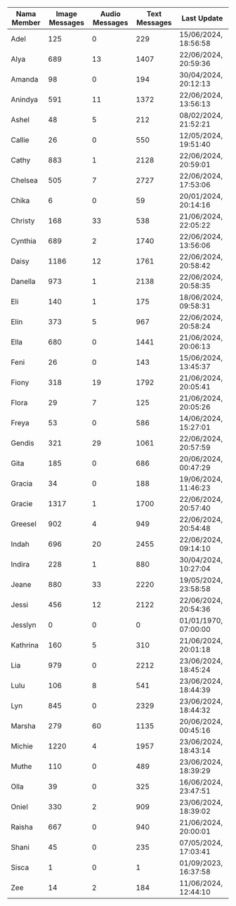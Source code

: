 | Nama Member | Image Messages | Audio Messages | Text Messages | Last Update |
| ------ | -------------- | -------------- | ------------- | ------------ |
| Adel | 125 | 0 | 229 | 15/06/2024, 18:56:58 |
| Alya | 689 | 13 | 1407 | 22/06/2024, 20:59:36 |
| Amanda | 98 | 0 | 194 | 30/04/2024, 20:12:13 |
| Anindya | 591 | 11 | 1372 | 22/06/2024, 13:56:13 |
| Ashel | 48 | 5 | 212 | 08/02/2024, 21:52:21 |
| Callie | 26 | 0 | 550 | 12/05/2024, 19:51:40 |
| Cathy | 883 | 1 | 2128 | 22/06/2024, 20:59:01 |
| Chelsea | 505 | 7 | 2727 | 22/06/2024, 17:53:06 |
| Chika | 6 | 0 | 59 | 20/01/2024, 20:14:16 |
| Christy | 168 | 33 | 538 | 21/06/2024, 22:05:22 |
| Cynthia | 689 | 2 | 1740 | 22/06/2024, 13:56:06 |
| Daisy | 1186 | 12 | 1761 | 22/06/2024, 20:58:42 |
| Danella | 973 | 1 | 2138 | 22/06/2024, 20:58:35 |
| Eli | 140 | 1 | 175 | 18/06/2024, 09:58:31 |
| Elin | 373 | 5 | 967 | 22/06/2024, 20:58:24 |
| Ella | 680 | 0 | 1441 | 21/06/2024, 20:06:13 |
| Feni | 26 | 0 | 143 | 15/06/2024, 13:45:37 |
| Fiony | 318 | 19 | 1792 | 21/06/2024, 20:05:41 |
| Flora | 29 | 7 | 125 | 21/06/2024, 20:05:26 |
| Freya | 53 | 0 | 586 | 14/06/2024, 15:27:01 |
| Gendis | 321 | 29 | 1061 | 22/06/2024, 20:57:59 |
| Gita | 185 | 0 | 686 | 20/06/2024, 00:47:29 |
| Gracia | 34 | 0 | 188 | 19/06/2024, 11:46:23 |
| Gracie | 1317 | 1 | 1700 | 22/06/2024, 20:57:40 |
| Greesel | 902 | 4 | 949 | 22/06/2024, 20:54:48 |
| Indah | 696 | 20 | 2455 | 22/06/2024, 09:14:10 |
| Indira | 228 | 1 | 880 | 30/04/2024, 10:27:04 |
| Jeane | 880 | 33 | 2220 | 19/05/2024, 23:58:58 |
| Jessi | 456 | 12 | 2122 | 22/06/2024, 20:54:36 |
| Jesslyn | 0 | 0 | 0 | 01/01/1970, 07:00:00 |
| Kathrina | 160 | 5 | 310 | 21/06/2024, 20:01:18 |
| Lia | 979 | 0 | 2212 | 23/06/2024, 18:45:24 |
| Lulu | 106 | 8 | 541 | 23/06/2024, 18:44:39 |
| Lyn | 845 | 0 | 2329 | 23/06/2024, 18:44:32 |
| Marsha | 279 | 60 | 1135 | 20/06/2024, 00:45:16 |
| Michie | 1220 | 4 | 1957 | 23/06/2024, 18:43:14 |
| Muthe | 110 | 0 | 489 | 23/06/2024, 18:39:29 |
| Olla | 39 | 0 | 325 | 16/06/2024, 23:47:51 |
| Oniel | 330 | 2 | 909 | 23/06/2024, 18:39:02 |
| Raisha | 667 | 0 | 940 | 21/06/2024, 20:00:01 |
| Shani | 45 | 0 | 235 | 07/05/2024, 17:03:41 |
| Sisca | 1 | 0 | 1 | 01/09/2023, 16:37:58 |
| Zee | 14 | 2 | 184 | 11/06/2024, 12:44:10 |
